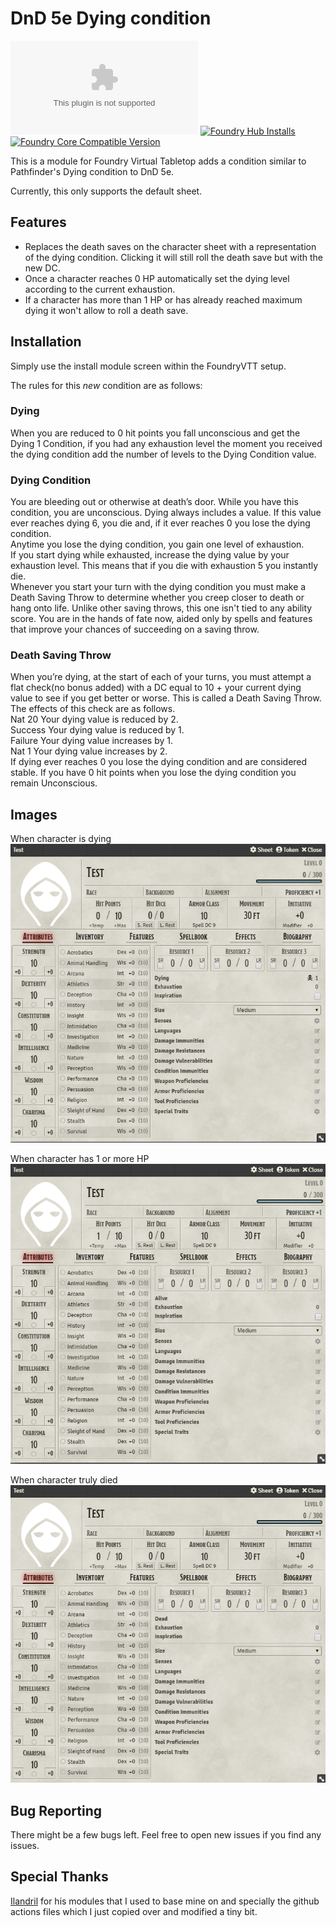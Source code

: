 # DnD 5e Dying condition
[![Latest Release Download Count](https://img.shields.io/github/downloads/amuxix/FoundryVTT-Dying/latest/module.zip?color=brightgreen&label=Downloads&link=https://github.com/Amuxix/FoundryVTT-Dying/releases)](https://github.com/Amuxix/FoundryVTT-Dying/releases)
[![Foundry Hub Installs](https://img.shields.io/badge/dynamic/json?color=brightgreen&label=Forge%20Installs&query=package.installs&url=http%3A%2F%2Fforge-vtt.com%2Fapi%2Fbazaar%2Fpackage%2Fdying-condition&suffix=%25)](https://www.foundryvtt-hub.com/package/dying-condition/)
[![Foundry Core Compatible Version](https://img.shields.io/badge/dynamic/json?color=brightgreen&label=Foundry%20Version&query=$.compatibleCoreVersion&url=https%3A%2F%2Fgithub.com%2FAmuxix%2FFoundryVTT-Dying%2Freleases%2Flatest%2Fdownload%2Fmodule.json)](https://foundryvtt.com/packages/dying-condition)

This is a module for Foundry Virtual Tabletop adds a condition similar to Pathfinder's Dying condition to DnD 5e.

Currently, this only supports the default sheet.


## Features
* Replaces the death saves on the character sheet with a representation of the dying condition.
  Clicking it will still roll the death save but with the new DC.
* Once a character reaches 0 HP automatically set the dying level according to the current exhaustion.
* If a character has more than 1 HP or has already reached maximum dying it won't allow to roll a death save.


## Installation
Simply use the install module screen within the FoundryVTT setup.

The rules for this *new* condition are as follows:

### Dying
When you are reduced to 0 hit points you fall unconscious and get the Dying 1 Condition, if you had any exhaustion level the moment you received the dying condition add the number of levels to the Dying Condition value.


### Dying Condition
You are bleeding out or otherwise at death’s door. While you have this condition, you are unconscious. Dying always includes a value. If this value ever reaches dying 6, you die and, if it ever reaches 0 you lose the dying condition.  
Anytime you lose the dying condition, you gain one level of exhaustion.  
If you start dying while exhausted, increase the dying value by your exhaustion level. This means that if you die with exhaustion 5 you instantly die.  
Whenever you start your turn with the dying condition you must make a Death Saving Throw to determine whether you creep closer to death or hang onto life. Unlike other saving throws, this one isn't tied to any ability score. You are in the hands of fate now, aided only by spells and features that improve your chances of succeeding on a saving throw.


### Death Saving Throw
When you’re dying, at the start of each of your turns, you must attempt a flat check(no bonus added) with a DC equal to 10 + your current dying value to see if you get better or worse. This is called a Death Saving Throw. The effects of this check are as follows.  
Nat 20 Your dying value is reduced by 2.  
Success Your dying value is reduced by 1.  
Failure Your dying value increases by 1.  
Nat 1 Your dying value increases by 2.  
If dying ever reaches 0 you lose the dying condition and are considered stable. If you have 0 hit points when you lose the dying condition you remain Unconscious.  

## Images
When character is dying
![FoundryVTT-Dying](screenshots/Dying.png)

When character has 1 or more HP
![FoundryVTT-Dying](screenshots/Alive.png)

When character truly died
![FoundryVTT-Dying](screenshots/Dead.png)

## Bug Reporting
There might be a few bugs left. Feel free to open new issues if you find any issues.

## Special Thanks
[Ilandril](https://github.com/illandril) for his modules that I used to base mine on and specially the github actions files which I just copied over and modified a tiny bit.
